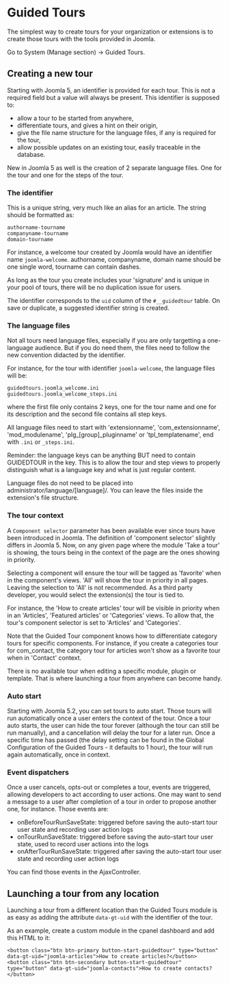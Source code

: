 Guided Tours
============

The simplest way to create tours for your organization or extensions is to create those tours with the tools provided in Joomla.

Go to System (Manage section) -> Guided Tours.

## Creating a new tour

Starting with Joomla 5, an identifier is provided for each tour. This is not a required field but a value will always be present.
This identifier is supposed to:

- allow a tour to be started from anywhere,
- differentiate tours, and gives a hint on their origin,
- give the file name structure for the language files, if any is required for the tour,
- allow possible updates on an existing tour, easily traceable in the database.

New in Joomla 5 as well is the creation of 2 separate language files. One for the tour and one for the steps of the tour.


### The identifier

This is a unique string, very much like an alias for an article.
The string should be formatted as:

```
authorname-tourname
companyname-tourname
domain-tourname
```

For instance, a welcome tour created by Joomla would have an identifier name `joomla-welcome`.
authorname, companyname, domain name should be one single word, tourname can contain dashes.

As long as the tour you create includes your 'signature' and is unique in your pool of tours, there will be no duplication issue for users. 

The identifier corresponds to the `uid` column of the `#__guidedtour` table.
On save or duplicate, a suggested identifier string is created.


### The language files

Not all tours need language files, especially if you are only targetting a one-language audience.
But if you do need them, the files need to follow the new convention didacted by the identifier.

For instance, for the tour with identifier `joomla-welcome`, the language files will be:

```
guidedtours.joomla_welcome.ini
guidedtours.joomla_welcome_steps.ini
```

where the first file only contains 2 keys, one for the tour name and one for its description and the second file contains all step keys.

All language files need to start with 'extensionname', 'com_extensionname', 'mod_modulename', 'plg_[group]_pluginname' or 'tpl_templatename', end with `.ini` or `_steps.ini`.

Reminder: the language keys can be anything BUT need to contain GUIDEDTOUR in the key. This is to allow the tour and step views to properly distinguish what is a language key and what is just regular content.

Language files do not need to be placed into administrator/language/[language]/. You can leave the files inside the extension's file structure.


### The tour context

A `Component selector` parameter has been available ever since tours have been introduced in Joomla.
The definition of 'component selector' slightly differs in Joomla 5.
Now, on any given page where the module 'Take a tour' is showing, the tours being in the context of the page are the ones showing in priority.

Selecting a component will ensure the tour will be tagged as 'favorite' when in the component's views. 'All' will show the tour in priority in all pages. Leaving the selection to 'All' is not recommended. As a third party developer, you would select the extension(s) the tour is tied to.  

For instance, the 'How to create articles' tour will be visible in priority when in an 'Articles', 'Featured articles' or 'Categories' views.
To allow that, the tour's component selector is set to 'Articles' and 'Categories'.

Note that the Guided Tour component knows how to differentiate category tours for specific components. For instance, if you create a categories tour for com_contact, the category tour for articles won't show as a favorite tour when in 'Contact' context.

There is no available tour when editing a specific module, plugin or template. That is where launching a tour from anywhere can become handy.


### Auto start

Starting with Joomla 5.2, you can set tours to auto start. Those tours will run automatically once a user enters the context of the tour. Once a tour auto starts, the user can hide the tour forever (although the tour can still be run manually), and a cancellation will delay the tour for a later run. Once a specific time has passed (the delay setting can be found in the Global Configuration of the Guided Tours - it defaults to 1 hour), the tour will run again automatically, once in context.


### Event dispatchers

Once a user cancels, opts-out or completes a tour, events are triggered, allowing developers to act according to user actions. One may want to send a message to a user after completion of a tour in order to propose another one, for instance.
Those events are: 
- onBeforeTourRunSaveState: triggered before saving the auto-start tour user state and recording user action logs
- onTourRunSaveState: triggered before saving the auto-start tour user state, used to record user actions into the logs
- onAfterTourRunSaveState: triggered after saving the auto-start tour user state and recording user action logs

You can find those events in the AjaxController. 


## Launching a tour from any location

Launching a tour from a different location than the Guided Tours module is as easy as adding the attribute `data-gt-uid` with the identifier of the tour.

As an example, create a custom module in the cpanel dashboard and add this HTML to it:

```
<button class="btn btn-primary button-start-guidedtour" type="button" data-gt-uid="joomla-articles">How to create articles?</button>
<button class="btn btn-secondary button-start-guidedtour" type="button" data-gt-uid="joomla-contacts">How to create contacts?</button>
```
